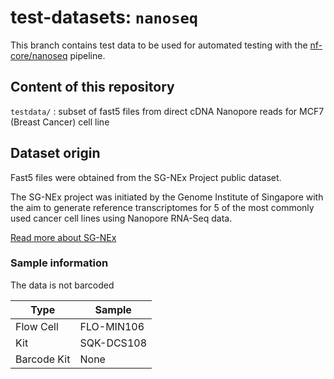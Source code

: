 # test-datasets: `nanoseq`

This branch contains test data to be used for automated testing with the [nf-core/nanoseq](https://github.com/nf-core/nanoseq) pipeline.

## Content of this repository

`testdata/` : subset of fast5 files from direct cDNA Nanopore reads for MCF7 (Breast Cancer) cell line   

## Dataset origin

Fast5 files were obtained from the SG-NEx Project public dataset.

The SG-NEx project was initiated by the Genome Institute of Singapore with the aim to generate reference transcriptomes for 5 of the most commonly used cancer cell lines using Nanopore RNA-Seq data.

[Read more about SG-NEx](https://github.com/GoekeLab/sg-nex-data)

### Sample information

The data is not barcoded

| Type	                |   Sample	  |
|-----------------------|-------------|
| Flow Cell       	    | FLO-MIN106	|
| Kit	                  | SQK-DCS108	|
| Barcode Kit	          |    None  	  |
